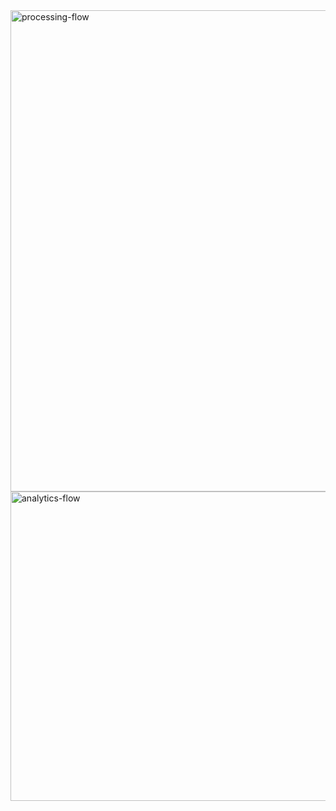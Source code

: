 <img width="1162" height="770" alt="processing-flow" src="https://github.com/user-attachments/assets/6b22abdf-2980-48fe-9a92-6b18988b3091" />
<img width="1241" height="495" alt="analytics-flow" src="https://github.com/user-attachments/assets/bcfb5d7b-d411-4d61-99fc-2faf6e36acf3" />
